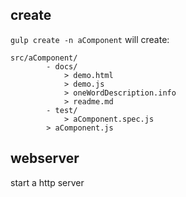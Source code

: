 ## create
`gulp create -n aComponent` will create:

```
src/aComponent/
		- docs/
			> demo.html
			> demo.js
			> oneWordDescription.info
			> readme.md
		- test/
			> aComponent.spec.js
		> aComponent.js
```

## webserver
start a http server
